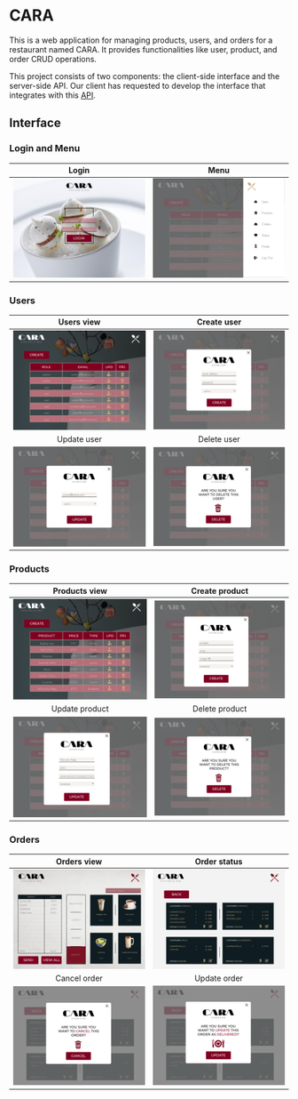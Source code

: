 # CARA

This is a web application for managing products, users, and orders for a restaurant named CARA. It provides functionalities like user, product, and order CRUD operations. 

This project consists of two components: the client-side interface and the server-side API. Our client has requested to develop the interface that integrates with this [API](https://github.com/prisalvarado18/DEV002-burger-queen-api). 

## Interface
### Login and Menu

| Login | Menu |
|:------:|:------:|
|![Login](./src/assets/views/view-login.png) | ![Menu](./src/assets/views/view-menu.png)|

### Users

| Users view | Create user |
|:------:|:------:|
|![Users view](./src/assets/views/view-users.png) | ![Create User](./src/assets/views/view-users-create.png)|
| Update user | Delete user |
![Update User](./src/assets/views/view-users-update.png)|![Delete User](./src/assets/views/view-users-delete.png)

### Products
| Products view | Create product |
|:------:|:------:|
|![Products view](./src/assets/views/view-products.png) | ![Create product](./src/assets/views/view-products-create.png)|
| Update product | Delete product | 
![Update product](./src/assets/views/view-products-update.png)| ![Delete product](./src/assets/views/view-products-delete.png)


### Orders
| Orders view | Order status |
|:------:|:------:|
|![Orders view](./src/assets/views/view-orders.png) | ![Order status](./src/assets/views/view-orders-status.png)|
| Cancel order | Update order | 
![Cancel order](./src/assets/views/view-orders-cancel.png)| ![Update order](./src/assets/views/view-orders-update.png)